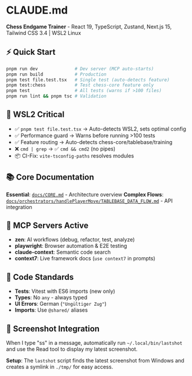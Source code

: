 # CLAUDE.md

**Chess Endgame Trainer** - React 19, TypeScript, Zustand, Next.js 15, Tailwind CSS 3.4 | WSL2 Linux

## ⚡ Quick Start

```bash
pnpm run dev              # Dev server (MCP auto-starts)
pnpm run build            # Production
pnpm test file.test.tsx   # Single test (auto-detects feature)
pnpm test:chess           # Test chess-core feature only
pnpm test                 # All tests (warns if >100 files)
pnpm run lint && pnpm tsc # Validation
```

## 🔧 WSL2 Critical

- ✅ `pnpm test file.test.tsx` → Auto-detects WSL2, sets optimal config
- ✅ Performance guard → Warns before running >100 tests
- ✅ Feature routing → Auto-detects chess-core/tablebase/training
- ❌ `cmd | grep` → ✅ `cmd && cmd2` (no pipes)
- 📦 CI-Fix: `vite-tsconfig-paths` resolves modules

## 📚 Core Documentation

**Essential**: [`docs/CORE.md`](docs/CORE.md) - Architecture overview
**Complex Flows**: [`docs/orchestrators/handlePlayerMove/TABLEBASE_DATA_FLOW.md`](docs/orchestrators/handlePlayerMove/TABLEBASE_DATA_FLOW.md) - API integration

## 🤖 MCP Servers Active

- **zen**: AI workflows (debug, refactor, test, analyze)
- **playwright**: Browser automation & E2E testing
- **claude-context**: Semantic code search
- **context7**: Live framework docs (`use context7` in prompts)

## 🚀 Code Standards

- **Tests**: Vitest with ES6 imports (new only)
- **Types**: No `any` - always typed
- **UI Errors**: German (`"Ungültiger Zug"`)
- **Imports**: Use `@shared/` aliases

## 📸 Screenshot Integration

When I type "ss" in a message, automatically run `~/.local/bin/lastshot` and use the Read tool to display my latest screenshot.

**Setup**: The `lastshot` script finds the latest screenshot from Windows and creates a symlink in `./tmp/` for easy access.
